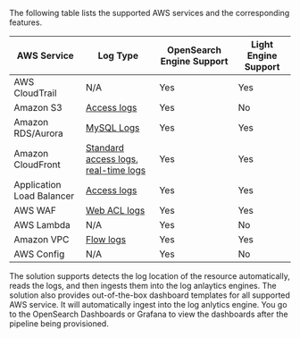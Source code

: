The following table lists the supported AWS services and the corresponding features.

| AWS Service | Log Type | OpenSearch Engine Support | Light Engine Support |
| ----------- | -------- |------------------ |  ---------- |
| AWS CloudTrail | N/A | Yes | Yes |
| Amazon S3 | [Access logs](https://docs.aws.amazon.com/AmazonS3/latest/userguide/ServerLogs.html) | Yes | No |
| Amazon RDS/Aurora | [MySQL Logs](https://docs.aws.amazon.com/AmazonRDS/latest/UserGuide/USER_LogAccess.MySQL.LogFileSize.html) | Yes | Yes |
| Amazon CloudFront | [Standard access logs](https://docs.aws.amazon.com/AmazonCloudFront/latest/DeveloperGuide/AccessLogs.html), [real-time logs](https://docs.aws.amazon.com/AmazonCloudFront/latest/DeveloperGuide/real-time-logs.html) | Yes | Yes |
| Application Load Balancer | [Access logs](https://docs.aws.amazon.com/elasticloadbalancing/latest/application/load-balancer-access-logs.html) | Yes | Yes |
| AWS WAF | [Web ACL logs](https://docs.aws.amazon.com/waf/latest/developerguide/logging.html) | Yes | Yes |
| AWS Lambda | N/A | Yes | No |
| Amazon VPC | [Flow logs](https://docs.aws.amazon.com/vpc/latest/userguide/flow-logs.html)| Yes | Yes |
| AWS Config | N/A | Yes | No |

The solution supports detects the log location of the resource automatically, reads the logs, and then ingests them into the log anlaytics engines. The solution also
provides out-of-the-box dashboard templates for all supported AWS service. It will automatically ingest into the log anlytics engine. You go to the OpenSearch Dashboards or Grafana to view the dashboards after the pipeline being provisioned.
